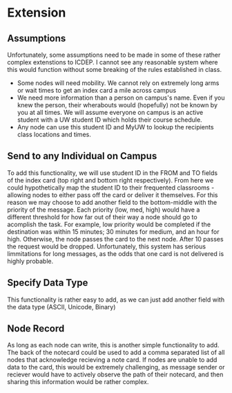 # Extension

## Assumptions
Unfortunately, some assumptions need to be made in some of these rather complex extenstions to ICDEP. I cannot see any reasonable system where this would function without some breaking of the rules established in class. 

* Some nodes will need mobility. We cannot rely on extremely long arms or wait times to get an index card a mile across campus
* We need more information than a person on campus's name. Even if you knew the person, their wherabouts would (hopefully) not be known by you at all times. We will assume everyone on campus is an active student with a UW student ID which holds their course schedule.
* Any node can use this student ID and MyUW to lookup the recipients class locations and times. 

## Send to any Individual on Campus 
To add this functionality, we will use student ID in the FROM and TO fields of the index card (top right and bottom right respectively). From here we could hypothetically map the student ID to their frequented classrooms - allowing nodes to either pass off the card or deliver it themselves. For this reason we may choose to add another field to the bottom-middle with the priority of the message. Each priority (low, med, high) would have a different threshold for how far out of their way a node should go to acomplish the task. For example, low priority would be completed if the destination was within 15 minutes; 30 minutes for medium, and an hour for high. Otherwise, the node passes the card to the next node. After 10 passes the request would be dropped. Unfortunately, this system has serious limmitations for long messages, as the odds that one card is not delivered is highly probable.

## Specify Data Type
This functionality is rather easy to add, as we can just add another field with the data type (ASCII, Unicode, Binary)

## Node Record 
As long as each node can write, this is another simple functionality to add. The back of the notecard could be used to add a comma separated list of all nodes that acknowledge recieving a note card. If nodes are unable to add data to the card, this would be extremely challenging, as message sender or reciever would have to actively observe the path of their notecard, and then sharing this information would be rather complex.

